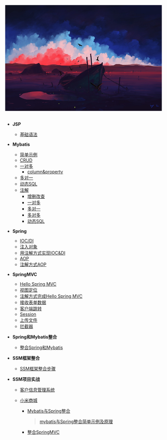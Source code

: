 

<div align="center"><img width="600" height="340" src="https://github.com/NTFSk/JavaLearning/blob/master/pictures/readme_pictrues/wallhaven-13mk9v.jpg"/></div>
<br>

* __JSP__
  - [基础语法](./source/JSP/1.基础语法.md)


* __Mybatis__
	- [简单示例](https://github.com/NTFSk/JavaLearning/blob/master/source/Mybatis/1.%E4%B8%80%E4%B8%AA%E7%AE%80%E5%8D%95%E7%9A%84%E7%A4%BA%E4%BE%8B.md)
	- [CRUD](https://github.com/NTFSk/JavaLearning/blob/master/source/Mybatis/2.CRUD.md)
	- [一对多](https://github.com/NTFSk/JavaLearning/blob/master/source/Mybatis/3.mybatis%E4%B8%AD%E7%9A%84%E4%B8%80%E5%AF%B9%E5%A4%9A.md)
		- [column&property](./source/Mybatis/column&property.md)
	- [多对一](https://github.com/NTFSk/JavaLearning/blob/master/source/Mybatis/4.mybatis%E4%B8%AD%E7%9A%84%E5%A4%9A%E5%AF%B9%E4%B8%80.md)
	- [动态SQL](https://github.com/NTFSk/JavaLearning/blob/master/source/Mybatis/5.%E5%8A%A8%E6%80%81SQL.md)
	- [注解](#)
		- [增删改查](./source/Mybatis/注解-CRUD.md)
		- [一对多](./source/Mybatis/注解-一对多.md)
		- [多对一](./source/Mybatis/注解-多对一.md)
		- [多对多](./source/Mybatis/注解-多对多.md)
		- [动态SQL](./source/Mybatis/注解-动态SQL.md)

* __Spring__
	- [IOC/DI](./source/Spring/1.IOC&DI.md)
	- [注入对象](./source/Spring/2.注入对象.md)
	- [用注解方式实现IOC&DI](./source/Spring/3.用注解方式实现IOC&DI.md)
	- [AOP](./source/Spring/4.AOP.md)
	- [注解方式AOP](./source/Spring/5.注解AOP.md)


* __SpringMVC__
	- [Hello Spring MVC](./source/SpringMVC/Hello-SpringMVC.md)
	- [视图定位](./source/SpringMVC/视图定位.md)
	- [注解方式完成Hello Spring MVC](./source/SpringMVC/注解方式.md )
	- [接收表单数据](./source/SpringMVC/接收数据.md)
	- [客户端跳转](./source/SpringMVC/客户端跳转.md)
	- [Session](./source/SpringMVC/session.md)
	- [上传文件](./source/SpringMVC/上传文件.md)
	- [拦截器](./source/SpringMVC/拦截器.md)  

* __Spring和Mybatis整合__

  - [整合Spring和Mybatis](./source/整合Spring与Mybatis)

* __SSM框架整合__

  - [SSM框架整合步骤](./source/SSM框架整合)

* __SSM项目实战__

  - [客户信息管理系统](source/SSM项目/客户管理系统)

  - [小米商城](source/SSM项目/小米商城)  

    * [Mybatis与Spring整合](./source/SSM项目/客户管理系统/学习笔记/Mybatis整合Spring-加入Spring事务管理)

      > [mybatis与Spring整合简单示例及原理](./source/整合Spring与Mybatis)

    * [整合SpringMVC](./source/SSM项目/客户管理系统/学习笔记/整合SpringMVC)

    